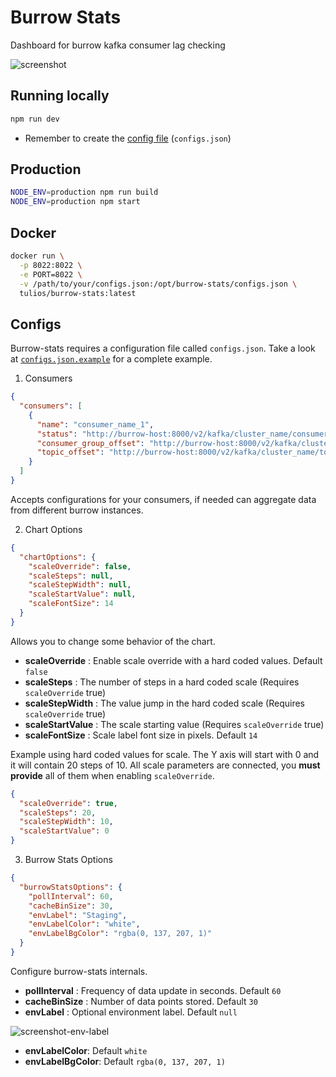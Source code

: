 # Burrow Stats

Dashboard for burrow kafka consumer lag checking

![screenshot](https://raw.githubusercontent.com/tulios/burrow-stats/master/screenshot.png)

## Running locally

```sh
npm run dev
```

* Remember to create the [config file](#configs) (`configs.json`)

## Production

```sh
NODE_ENV=production npm run build
NODE_ENV=production npm start
```

## Docker

```sh
docker run \
  -p 8022:8022 \
  -e PORT=8022 \
  -v /path/to/your/configs.json:/opt/burrow-stats/configs.json \
  tulios/burrow-stats:latest
```

## <a name="configs"></a> Configs

Burrow-stats requires a configuration file called `configs.json`. Take a look at [`configs.json.example`](https://raw.githubusercontent.com/tulios/burrow-stats/master/configs.json.example) for a complete example.

1) Consumers

```json
{
  "consumers": [
    {
      "name": "consumer_name_1",
      "status": "http://burrow-host:8000/v2/kafka/cluster_name/consumer/consumer_name_1/status",
      "consumer_group_offset": "http://burrow-host:8000/v2/kafka/cluster_name/consumer/consumer_name_1/topic/topic_name_1",
      "topic_offset": "http://burrow-host:8000/v2/kafka/cluster_name/topic/topic_name_1"
    }
  ]
}
```

Accepts configurations for your consumers, if needed can aggregate data from different burrow instances.

2) Chart Options

```json
{
  "chartOptions": {
    "scaleOverride": false,
    "scaleSteps": null,
    "scaleStepWidth": null,
    "scaleStartValue": null,
    "scaleFontSize": 14
  }
}
```

Allows you to change some behavior of the chart.

* __scaleOverride__ : Enable scale override with a hard coded values. Default `false`
* __scaleSteps__ : The number of steps in a hard coded scale (Requires `scaleOverride` true)
* __scaleStepWidth__ : The value jump in the hard coded scale (Requires `scaleOverride` true)
* __scaleStartValue__ : The scale starting value (Requires `scaleOverride` true)
* __scaleFontSize__ : Scale label font size in pixels. Default `14`

Example using hard coded values for scale. The Y axis will start with 0 and it will contain 20 steps of 10. All scale parameters are connected, you __must provide__ all of them when enabling `scaleOverride`.

```json
{
  "scaleOverride": true,
  "scaleSteps": 20,
  "scaleStepWidth": 10,
  "scaleStartValue": 0
}
```

3) Burrow Stats Options

```json
{
  "burrowStatsOptions": {
    "pollInterval": 60,
    "cacheBinSize": 30,
    "envLabel": "Staging",
    "envLabelColor": "white",
    "envLabelBgColor": "rgba(0, 137, 207, 1)"
  }
}
```

Configure burrow-stats internals.

* __pollInterval__ : Frequency of data update in seconds. Default `60`
* __cacheBinSize__ : Number of data points stored. Default `30`
* __envLabel__ : Optional environment label. Default `null`

![screenshot-env-label](https://raw.githubusercontent.com/tulios/burrow-stats/master/screenshot-env-label.png)

* __envLabelColor__: Default `white`
* __envLabelBgColor__: Default `rgba(0, 137, 207, 1)`
